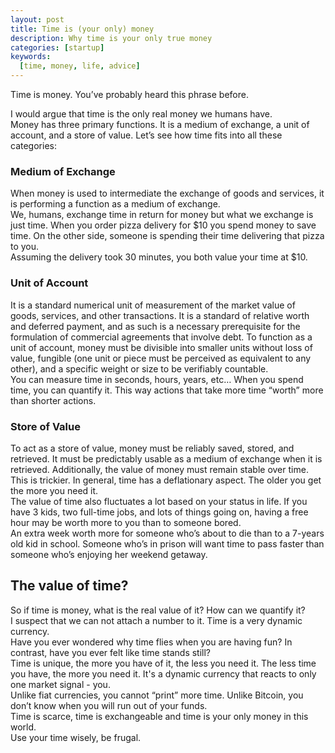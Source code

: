 ```yaml
---
layout: post
title: Time is (your only) money
description: Why time is your only true money
categories: [startup]
keywords:
  [time, money, life, advice]
---
```


Time is money. You’ve probably heard this phrase before.  

I would argue that time is the only real money we humans have.  
Money has three primary functions. It is a medium of exchange, a unit of account, and a store of value. Let’s see how time fits into all these categories:  

### Medium of Exchange
When money is used to intermediate the exchange of goods and services, it is performing a function as a medium of exchange.  
We, humans, exchange time in return for money but what we exchange is just time. When you order pizza delivery for $10 you spend money to save time. On the other side, someone is spending their time delivering that pizza to you.  
Assuming the delivery took 30 minutes, you both value your time at $10.  

### Unit of Account 
It is a standard numerical unit of measurement of the market value of goods, services, and other transactions. It is a standard of relative worth and deferred payment, and as such is a necessary prerequisite for the formulation of commercial agreements that involve debt. To function as a unit of account, money must be divisible into smaller units without loss of value, fungible (one unit or piece must be perceived as equivalent to any other), and a specific weight or size to be verifiably countable.  
You can measure time in seconds, hours, years, etc… When you spend time, you can quantify it. This way actions that take more time “worth” more than shorter actions.  

### Store of Value
To act as a store of value, money must be reliably saved, stored, and retrieved. It must be predictably usable as a medium of exchange when it is retrieved. Additionally, the value of money must remain stable over time.  
This is trickier.  In general, time has a deflationary aspect. The older you get the more you need it.  
The value of time also fluctuates a lot based on your status in life. If you have 3 kids, two full-time jobs, and lots of things going on, having a free hour may be worth more to you than to someone bored.  
An extra week worth more for someone who’s about to die than to a 7-years old kid in school. Someone who’s in prison will want time to pass faster than someone who’s enjoying her weekend getaway.  

## The value of time?
So if time is money, what is the real value of it? How can we quantify it?  
I suspect that we can not attach a number to it. Time is a very dynamic currency.   
Have you ever wondered why time flies when you are having fun? In contrast, have you ever felt like time stands still?  
Time is unique, the more you have of it, the less you need it. The less time you have, the more you need it. 
It's a dynamic currency that reacts to only one market signal - you.  
Unlike fiat currencies, you cannot “print” more time. Unlike Bitcoin, you don’t know when you will run out of your funds.  
Time is scarce, time is exchangeable and time is your only money in this world.  
Use your time wisely, be frugal. 

